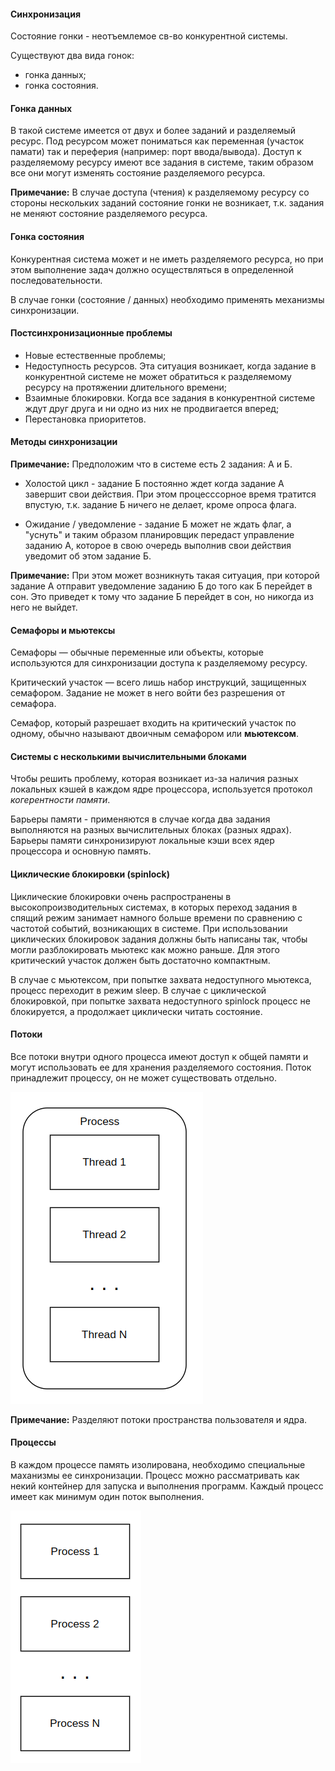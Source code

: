 #### Синхронизация

Состояние гонки - неотъемлемое св-во конкурентной системы.

Существуют два вида гонок:

- гонка данных;
- гонка состояния.

#### Гонка данных

В такой системе имеется от двух и более заданий и разделяемый ресурс.
Под ресурсом может пониматься как переменная (участок памати) так и переферия 
(например: порт ввода/вывода).
Доступ к разделяемому ресурсу имеют все задания в системе, таким образом
все они могут изменять состояние разделяемого ресурса.

**Примечание:**
В случае доступа (чтения) к разделяемому ресурсу со стороны нескольких заданий
состояние гонки не возникает, т.к. задания не меняют состояние разделяемого ресурса.

#### Гонка состояния

Конкурентная система может и не иметь разделяемого ресурса, но при этом 
выполнение задач должно осуществляться в определенной последовательности.

В случае гонки (состояние / данных) необходимо применять механизмы синхронизации.

#### Постсинхронизационные проблемы

- Новые естественные проблемы;
- Недоступность ресурсов. Эта ситуация возникает, когда задание в конкурентной
системе не может обратиться к разделяемому ресурсу на протяжении длительного
времени;
- Взаимные блокировки. Когда все задания в конкурентной системе ждут друг 
друга и ни одно из них не продвигается вперед;
- Перестановка приоритетов.

#### Методы синхронизации

**Примечание:**
Предположим что в системе есть 2 задания: А и Б.

- Холостой цикл - задание Б постоянно ждет когда задание А завершит свои действия.
При этом процесссорное время тратится впустую, т.к. задание Б ничего не делает, кроме 
опроса флага.

- Ожидание / уведомление - задание Б может не ждать флаг, а "уснуть" и таким образом
планировщик передаст управление заданию А, которое в свою очередь выполнив свои
действия уведомит об этом задание Б.

**Примечание:**
При этом может возникнуть такая ситуация, при которой задание А отправит уведомление 
заданию Б до того как Б перейдет в сон. Это приведет к тому что задание Б перейдет
в сон, но никогда из него не выйдет.

#### Семафоры и мьютексы

Семафоры — обычные переменные или объекты, которые используются для синхронизации доступа 
к разделяемому ресурсу.

Критический участок — всего лишь набор инструкций, защищенных семафором. Задание не может 
в него войти без разрешения от семафора.

Семафор, который разрешает входить на критический участок по одному, обычно называют
двоичным семафором или **мьютексом**.

#### Системы с несколькими вычислительными блоками

Чтобы решить проблему, которая возникает из-за наличия разных локальных кэшей в каждом ядре 
процессора, используется протокол *когерентности памяти*.

Барьеры памяти - применяются в случае когда два задания выполняются на разных вычислительных
блоках (разных ядрах).
Барьеры памяти синхронизируют локальные кэши всех ядер процессора и основную память.

#### Циклические блокировки (spinlock)

Циклические блокировки очень распространены в высокопроизводительных системах, в которых 
переход задания в спящий режим занимает намного больше времени по сравнению с частотой событий, 
возникающих в системе.
При использовании циклических блокировок задания должны быть написаны так, чтобы могли 
разблокировать мьютекс как можно раньше. Для этого критический участок должен быть достаточно компактным. 

В случае с мьютексом, при попытке захвата недоступного мьютекса, процесс переходит в режим sleep.
В случае с циклической блокировкой, при попытке захвата недоступного spinlock процесс не блокируется,
а продолжает циклически читать состояние.

#### Потоки

Все потоки внутри одного процесса имеют доступ к общей памяти и могут использовать ее для 
хранения разделяемого состояния. Поток принадлежит процессу, он не может существовать отдельно.

![thread](https://github.com/GIYura/c-tutorial/blob/main/extreme-c/chapter-14/thread.png)

**Примечание:**
Разделяют потоки пространства пользователя и ядра.

#### Процессы

В каждом процессе память изолирована, необходимо специальные маханизмы ее синхронизации.
Процесс можно рассматривать как некий контейнер для запуска и выполнения программ.
Каждый процесс имеет как минимум один поток выполнения.

![process](https://github.com/GIYura/c-tutorial/blob/main/extreme-c/chapter-14/process.png)

